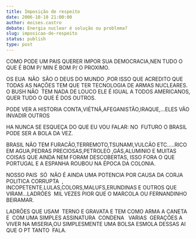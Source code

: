 ```yaml
---
title: Imposição de respeito
date: 2006-10-10 21:00:00
author: moises.castro
debate: Energia nuclear é solução ou problema?
slug: imposicao-de-respeito
status: publish 
type: post
---
```


COMO PODE UM PAIS QUERER IMPOR SUA DEMOCRACIA,NEN TUDO O QUE É BOM P/ MIN É BOM P/ O PROXIMO.


OS EUA  NÃO  SÃO O DEUS DO MUNDO ,POR ISSO QUE ACREDITO QUE TODAS AS NAÇÕES TEM QUE TER TECNOLOGIA DE ARMAS NUCLEARES. O BUSH NÃO  TEM NADA DE LOUCO ELE É IGUAL A TODOS AMERICANOS, QUER TUDO O QUE É DOS OUTROS.


PODE VER A HISTORIA CONTA,VIÉTNÃ,AFEGANISTÃO,IRAQUE,...ELES VÃO INVADIR OUTROS


HA NUNCA SE ESQUEÇA DO QUE EU VOU FALAR: NO  FUTURO O BRASIL  PODE SER A BOLA DA VEZ. 


BRASIL NÃO TEM FURACÃO,TERREMOTO,TSUNAMI,VULCÃO ETC.....RICO EM AGUA,PEDRAS PRECIOSAS,PETROLEO ,GÁS,ALUMINIO E MUITAS COISAS QUE AINDA NEM FORAM DESCOBERTAS, ISSO FORA O QUE PORTUGAL E A ESPANHA ROUBOU NA ÉPOCA DA COLONIA.


NOSSO PAIS  SÓ  NÃO É AINDA UMA POTENCIA POR CAUSA DA CORJA  POLITICA CORRUPTA  , INCOPETENTE.LULAS,COLORS,MALUFS,ERUNDINAS E OUTROS QUE VIRAM...LADRÕES  MIL VEZES PIOR QUE O MARCOLA OU FERNANDINHO  BEIRAMAR.


LADRÕES QUE USAM  TERNO E GRAVATA E TEM COMO ARMA A CANETA E  COM UMA SIMPLES ASSINATURA  CONDENA   VARIAS  GERAÇÕES A VIVER NA MISERIA,OU SIMPLESMENTE UMA BOLSA ESMOLA DESSAS AI QUE O PT TANTO  FALA.


